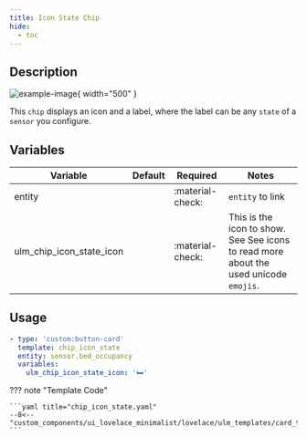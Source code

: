 ```yaml
---
title: Icon State Chip
hide:
  - toc
---
```

<!-- markdownlint-disable MD046 -->

## Description

![example-image](../../assets/img/ulm_chips/chip_icon_state.png){ width="500" }

This `chip` displays an icon and a label, where the label can be any `state` of a `sensor` you configure.

## Variables

| Variable | Default | Required         | Notes             |
|----------|---------|------------------|-------------------|
| entity |  | :material-check: | `entity` to link |
| ulm_chip_icon_state_icon     |         | :material-check: | This is the icon to show. See See icons to read more about the used unicode `emojis`.  |

## Usage

```yaml
- type: 'custom:button-card'
  template: chip_icon_state
  entity: sensor.bed_occupancy
  variables:
    ulm_chip_icon_state_icon: '🛏️'
```

??? note "Template Code"

    ```yaml title="chip_icon_state.yaml"
    --8<-- "custom_components/ui_lovelace_minimalist/lovelace/ulm_templates/card_templates/chips/chip_icon_state.yaml"
    ```
